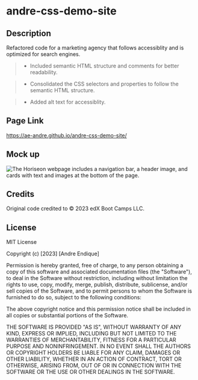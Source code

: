 # andre-css-demo-site

## Description

Refactored code for a marketing agency that follows accessiblity and is optimized for search engines.

> * Included semantic HTML structure and comments for better readability.

> * Consolidated the CSS selectors and properties to follow the semantic HTML structure.

> * Added alt text for accessiblity.

## Page Link

https://ae-andre.github.io/andre-css-demo-site/

## Mock up

![The Horiseon webpage includes a navigation bar, a header image, and cards with text and images at the bottom of the page.](./Assets/01-html-css-git-homework-demo.png)

## Credits

Original code credited to © 2023 edX Boot Camps LLC.

## License

MIT License

Copyright (c) [2023] [Andre Endique]

Permission is hereby granted, free of charge, to any person obtaining a copy
of this software and associated documentation files (the "Software"), to deal
in the Software without restriction, including without limitation the rights
to use, copy, modify, merge, publish, distribute, sublicense, and/or sell
copies of the Software, and to permit persons to whom the Software is
furnished to do so, subject to the following conditions:

The above copyright notice and this permission notice shall be included in all
copies or substantial portions of the Software.

THE SOFTWARE IS PROVIDED "AS IS", WITHOUT WARRANTY OF ANY KIND, EXPRESS OR
IMPLIED, INCLUDING BUT NOT LIMITED TO THE WARRANTIES OF MERCHANTABILITY,
FITNESS FOR A PARTICULAR PURPOSE AND NONINFRINGEMENT. IN NO EVENT SHALL THE
AUTHORS OR COPYRIGHT HOLDERS BE LIABLE FOR ANY CLAIM, DAMAGES OR OTHER
LIABILITY, WHETHER IN AN ACTION OF CONTRACT, TORT OR OTHERWISE, ARISING FROM,
OUT OF OR IN CONNECTION WITH THE SOFTWARE OR THE USE OR OTHER DEALINGS IN THE
SOFTWARE.